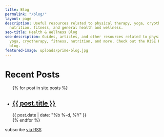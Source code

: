 ```yaml
---
title: Blog
permalink: "/blog/"
layout: page
description: Useful resources related to physical therapy, yoga, cryotherapy,<br>
  nutrition, fitness, and general health and wellness.
seo-title: Health & Wellness Blog
seo-description: Guides, articles, and other resources related to physical therapy,
  yoga, cryotherapy, fitness, nutrition, and more. Check out the RISE Prime Wellness
  blog.
featured-image: uploads/prime-blog.jpg
---
```


# Recent Posts

<ul class="post-list">
  {% for post in site.posts %}
    <li>
      <h2>
        <a class="post-link" href="{{ post.url }}">{{ post.title }}</a>
      </h2>
      <span class="post-meta">{{ post.date | date: "%b %-d, %Y" }}</span>
    </li>
  {% endfor %}
</ul>

<p class="rss-subscribe">subscribe <a href="{{ "/feed.xml" }}">via RSS</a></p>
